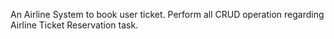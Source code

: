 
An Airline System to book user ticket. Perform all CRUD operation regarding Airline Ticket Reservation task.
